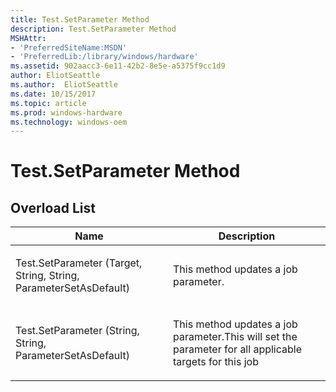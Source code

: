 ```yaml
---
title: Test.SetParameter Method
description: Test.SetParameter Method
MSHAttr:
- 'PreferredSiteName:MSDN'
- 'PreferredLib:/library/windows/hardware'
ms.assetid: 902aacc3-6e11-42b2-8e5e-a5375f9cc1d9
author: EliotSeattle
ms.author:  EliotSeattle
ms.date: 10/15/2017
ms.topic: article
ms.prod: windows-hardware
ms.technology: windows-oem
---
```


# Test.SetParameter Method


## <span id="Overload_List"></span><span id="overload_list"></span><span id="OVERLOAD_LIST"></span>Overload List


<table>
<colgroup>
<col width="50%" />
<col width="50%" />
</colgroup>
<thead>
<tr class="header">
<th>Name</th>
<th>Description</th>
</tr>
</thead>
<tbody>
<tr class="odd">
<td><p>Test.SetParameter (Target, String, String, ParameterSetAsDefault)</p></td>
<td><p>This method updates a job parameter.</p></td>
</tr>
<tr class="even">
<td><p>Test.SetParameter (String, String, ParameterSetAsDefault)</p></td>
<td><p>This method updates a job parameter.This will set the parameter for all applicable targets for this job</p></td>
</tr>
</tbody>
</table>

 

 

 






